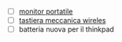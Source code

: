 - [ ] [monitor portatile](https://www.amazon.it/Monitor-portatile-monitor-ARZOPA-1920x1080/dp/B092KKLH93/?_encoding=UTF8&pd_rd_w=7KtbF&content-id=amzn1.sym.413fd914-2e7b-4b35-a254-88a121a5f45c%3Aamzn1.symc.afd86303-4a72-4e34-8f6b-19828329e602&pf_rd_p=413fd914-2e7b-4b35-a254-88a121a5f45c&pf_rd_r=M17B5SCSAWWEMH3TFHT2&pd_rd_wg=faQTc&pd_rd_r=36cf0fec-4d9a-40c8-ae6e-dbe52cdc8f66&ref_=pd_gw_ci_mcx_mr_hp_atf_m)
- [ ] [tastiera meccanica wireles](https://www.keychron.com/collections/low-profile-keyboard-collection/products/keychron-k1-wireless-mechanical-keyboard)
- [ ] batteria nuova per il thinkpad